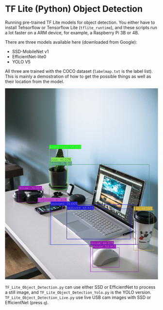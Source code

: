 # TF Lite (Python) Object Detection

Running pre-trained TF Lite models for object detection. You either have to install Tehsorflow or Tensorflow Lite (```tflite_runtime```), and these scripts run a lot faster on a ARM device, for example, a Raspberry Pi 3B or 4B.

There are three models available here (downloaded from Google):

* SSD-MobileNet v1
* EfficientNet-lite0
* YOLO V5

All three are trained with the COCO dataset (```labelmap.txt``` is the label list). This is mainly a demostration of how to get the possible things as well as their location from the model.

![result](https://github.com/alankrantas/TF-Lite-Python-Object-Objection/blob/main/result.jpg)

```TF_Lite_Object_Detection.py``` can use either SSD or EfficientNet to process a still image, and ```TF_Lite_Object_Detection_Yolo.py``` is the YOLO version. ```TF_Lite_Object_Detection_Live.py``` use live USB cam images with SSD or EfficientNet (press ```q```).

